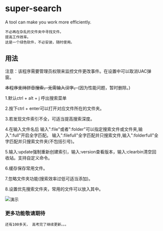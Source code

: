 # super-search
A tool can make you work more efficiently.


    不必再在杂乱的文件夹中寻找文件。
    提高工作效率。
    这是一个绿色软件，不必安装，随时使用。
    
## 用法
注意：该程序需要管理员权限来监控文件更改事件。在设置中可以取消UAC弹窗。


~~本程序支持拼音搜索，无需输入汉字。~~(因为性能问题，暂时删除。)

1.默认ctrl + alt + j 呼出搜索菜单  

2.按下ctrl + enter可以打开对应文件所在的文件夹。  

3.若发现文件索引不全，可适当提高搜索深度。

4.在输入文件名后 输入":file"或者":folder"可以指定搜索文件或文件夹,输入":full"开启全字匹配。
  输入":filefull"全字匹配并只搜索文件,输入":folderfull"全字匹配并只搜索文件夹(不包括引号)。

5.输入:update强制重新创建索引，输入:version查看版本，输入:clearbin清空回收站。支持自定义命令。

6.缓存保存常用文件。  

7.忽略文件夹功能(搜索效率过低可适当添加)。  

8.设置优先搜索文件夹，常用的文件可以放入其中。  

    
![演示](https://github.com/XUANXUQAQ/super-search/raw/master/%E6%BC%94%E7%A4%BA.gif)
    
### 更多功能敬请期待
    还有100多天， 高考完了继续更新。。。
    
   
